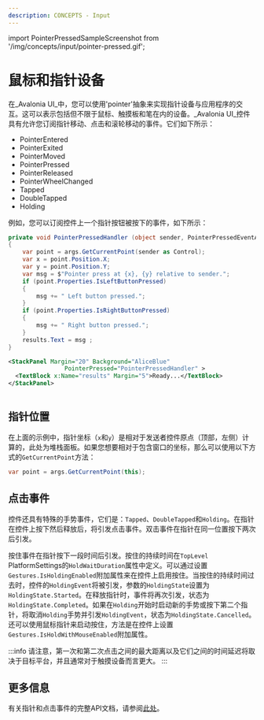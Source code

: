 ```yaml
---
description: CONCEPTS - Input
---
```


import PointerPressedSampleScreenshot from '/img/concepts/input/pointer-pressed.gif';

# 鼠标和指针设备

在_Avalonia UI_中，您可以使用'pointer'抽象来实现指针设备与应用程序的交互。这可以表示包括但不限于鼠标、触摸板和笔在内的设备。_Avalonia UI_控件具有允许您订阅指针移动、点击和滚轮移动的事件。它们如下所示：

* PointerEntered
* PointerExited
* PointerMoved
* PointerPressed
* PointerReleased
* PointerWheelChanged
* Tapped
* DoubleTapped
* Holding

例如，您可以订阅控件上一个指针按钮被按下的事件，如下所示：

```csharp title='C#'
private void PointerPressedHandler (object sender, PointerPressedEventArgs args)
{
    var point = args.GetCurrentPoint(sender as Control);
    var x = point.Position.X;
    var y = point.Position.Y;
    var msg = $"Pointer press at {x}, {y} relative to sender.";
    if (point.Properties.IsLeftButtonPressed)
    {
        msg += " Left button pressed.";
    }
    if (point.Properties.IsRightButtonPressed)
    {
        msg += " Right button pressed.";
    }
    results.Text = msg ;
}
```

```xml title='XAML'
<StackPanel Margin="20" Background="AliceBlue" 
                PointerPressed="PointerPressedHandler" >
  <TextBlock x:Name="results" Margin="5">Ready...</TextBlock>
</StackPanel>
```

<img src={PointerPressedSampleScreenshot} alt=""/>

## 指针位置

在上面的示例中，指针坐标（`x`和`y`）是相对于发送者控件原点（顶部，左侧）计算的，此处为堆栈面板。如果您想要相对于包含窗口的坐标，那么可以使用以下方式的`GetCurrentPoint`方法：

```csharp
var point = args.GetCurrentPoint(this);
```

## 点击事件

控件还具有特殊的手势事件，它们是：`Tapped`、`DoubleTapped`和`Holding`。在指针在控件上按下然后释放后，将引发点击事件。双击事件在指针在同一位置按下两次后引发。

按住事件在指针按下一段时间后引发。按住的持续时间在`TopLevel` PlatformSettings的`HoldWaitDuration`属性中定义。可以通过设置`Gestures.IsHoldingEnabled`附加属性来在控件上启用按住。当按住的持续时间过去时，控件的`HoldingEvent`将被引发，参数的`HoldingState`设置为`HoldingState.Started`。在释放指针时，事件将再次引发，状态为`HoldingState.Completed`。如果在`Holding`开始时启动新的手势或按下第二个指针，将取消`Holding`手势并引发`HoldingEvent`，状态为`HoldingState.Cancelled`。还可以使用鼠标指针来启动按住，方法是在控件上设置`Gestures.IsHoldWithMouseEnabled`附加属性。

:::info
请注意，第一次和第二次点击之间的最大距离以及它们之间的时间延迟将取决于目标平台，并且通常对于触摸设备而言更大。
:::

## 更多信息

有关指针和点击事件的完整API文档，请参阅[此处](https://api-docs.avaloniaui.net/docs/T_Avalonia_Input_PointerEventArgs)。